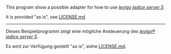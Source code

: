 This program show a possible adapter for how to use [_levigo_](https://solutions.levigo.com) [_jadice server 5_](https://jadice.com/index.php/de/uebersicht-51.html).

It is provided "as is", see [LICENSE.md](https://github.com/levigo/jadice-server-converter-client/blob/master/LICENSE.md)

----

Dieses Beispielprogramm zeigt eine mögliche Ansteuerung des [_levigo®_](https://solutions.levigo.com) [_jadice server 5_](https://jadice.com/index.php/de/uebersicht-51.html).

Es wird zur Verfügung gestellt "as is", siehe [LICENSE.md](https://github.com/levigo/jadice-server-converter-client/blob/master/LICENSE.md).

